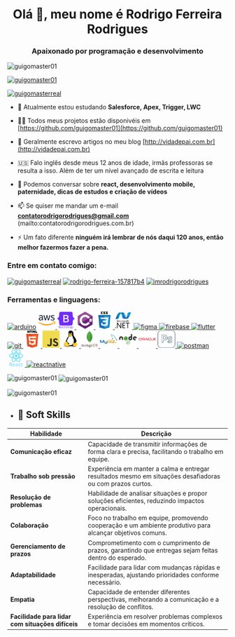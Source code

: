 <h1 align="center">Olá 👋, meu nome é Rodrigo Ferreira Rodrigues</h1>
<h3 align="center">Apaixonado por programação e desenvolvimento</h3>

<p align="left"> <img src="https://komarev.com/ghpvc/?username=guigomaster01&label=Profile%20views&color=0e75b6&style=flat" alt="guigomaster01" /> </p>

<p align="left"> <a href="https://github.com/ryo-ma/github-profile-trophy"><img src="https://github-profile-trophy.vercel.app/?username=guigomaster01" alt="guigomaster01" /></a> </p>

<p align="left"> <a href="https://twitter.com/guigomasterreal" target="blank"><img src="https://img.shields.io/twitter/follow/guigomasterreal?logo=twitter&style=for-the-badge" alt="guigomasterreal" /></a> </p>

- 🌱 Atualmente estou estudando **Salesforce, Apex, Trigger, LWC**

- 👨‍💻 Todos meus projetos estão disponivéis em [https://github.com/guigomaster01](https://github.com/guigomaster01)

- 📝 Geralmente escrevo artigos no meu blog [http://vidadepai.com.br](http://vidadepai.com.br)

- :us: Falo inglês desde meus 12 anos de idade, irmãs professoras se resulta a isso. Além de ter um nível avançado de escrita e leitura 

- 💬 Podemos conversar sobre **react, desenvolvimento mobile, paternidade, dicas de estudos e criação de vídeos** 

- 📫 Se quiser me mandar um e-mail **contatorodrigorodrigues@gmail.com** (mailto:contatorodrigorodrigues.com.br)

- ⚡ Um fato diferente **ninguém irá lembrar de nós daqui 120 anos, então melhor fazermos fazer a pena.**

<h3 align="left">Entre em contato comigo:</h3>
<p align="left">
<a href="https://twitter.com/guigomasterreal" target="blank"><img align="center" src="https://raw.githubusercontent.com/rahuldkjain/github-profile-readme-generator/master/src/images/icons/Social/twitter.svg" alt="guigomasterreal" height="30" width="40" /></a>
<a href="https://linkedin.com/in/rodrigo-ferreira-157817b4" target="blank"><img align="center" src="https://raw.githubusercontent.com/rahuldkjain/github-profile-readme-generator/master/src/images/icons/Social/linked-in-alt.svg" alt="rodrigo-ferreira-157817b4" height="30" width="40" /></a>
<a href="https://instagram.com/imrodrigorodrigues" target="blank"><img align="center" src="https://raw.githubusercontent.com/rahuldkjain/github-profile-readme-generator/master/src/images/icons/Social/instagram.svg" alt="imrodrigorodrigues" height="30" width="40" /></a>
</p>

<h3 align="left">Ferramentas e linguagens:</h3>
<p align="left"> <a href="https://www.arduino.cc/" target="_blank" rel="noreferrer"> <img src="https://cdn.worldvectorlogo.com/logos/arduino-1.svg" alt="arduino" width="40" height="40"/></a> 
<a href="https://aws.amazon.com" target="_blank" rel="noreferrer"> <img src="https://raw.githubusercontent.com/devicons/devicon/master/icons/amazonwebservices/amazonwebservices-original-wordmark.svg" alt="aws" width="40" height="40"/> </a> 
<a href="https://getbootstrap.com" target="_blank" rel="noreferrer"> <img src="https://raw.githubusercontent.com/devicons/devicon/master/icons/bootstrap/bootstrap-plain-wordmark.svg" alt="bootstrap" width="40" height="40"/> </a> 
<a href="https://www.w3schools.com/cs/" target="_blank" rel="noreferrer"> <img src="https://raw.githubusercontent.com/devicons/devicon/master/icons/csharp/csharp-original.svg" alt="csharp" width="40" height="40"/> </a> 
<a href="https://www.w3schools.com/css/" target="_blank" rel="noreferrer"> <img src="https://raw.githubusercontent.com/devicons/devicon/master/icons/css3/css3-original-wordmark.svg" alt="css3" width="40" height="40"/> </a> 
<a href="https://dotnet.microsoft.com/" target="_blank" rel="noreferrer"> <img src="https://raw.githubusercontent.com/devicons/devicon/master/icons/dot-net/dot-net-original-wordmark.svg" alt="dotnet" width="40" height="40"/> </a> <a href="https://www.figma.com/" target="_blank" rel="noreferrer"> <img src="https://www.vectorlogo.zone/logos/figma/figma-icon.svg" alt="figma" width="40" height="40"/> </a> <a href="https://firebase.google.com/" target="_blank" rel="noreferrer"> <img src="https://www.vectorlogo.zone/logos/firebase/firebase-icon.svg" alt="firebase" width="40" height="40"/> </a> <a href="https://flutter.dev" target="_blank" rel="noreferrer"> <img src="https://www.vectorlogo.zone/logos/flutterio/flutterio-icon.svg" alt="flutter" width="40" height="40"/> </a> <a href="https://git-scm.com/" target="_blank" rel="noreferrer"> <img src="https://www.vectorlogo.zone/logos/git-scm/git-scm-icon.svg" alt="git" width="40" height="40"/> </a> <a href="https://www.w3.org/html/" target="_blank" rel="noreferrer"> <img src="https://raw.githubusercontent.com/devicons/devicon/master/icons/html5/html5-original-wordmark.svg" alt="html5" width="40" height="40"/> </a> <a href="https://developer.mozilla.org/en-US/docs/Web/JavaScript" target="_blank" rel="noreferrer"> <img src="https://raw.githubusercontent.com/devicons/devicon/master/icons/javascript/javascript-original.svg" alt="javascript" width="40" height="40"/> </a> <a href="https://www.linux.org/" target="_blank" rel="noreferrer"> <img src="https://raw.githubusercontent.com/devicons/devicon/master/icons/linux/linux-original.svg" alt="linux" width="40" height="40"/> </a> <a href="https://www.mongodb.com/" target="_blank" rel="noreferrer"> <img src="https://raw.githubusercontent.com/devicons/devicon/master/icons/mongodb/mongodb-original-wordmark.svg" alt="mongodb" width="40" height="40"/> </a> <a href="https://www.mysql.com/" target="_blank" rel="noreferrer"> <img src="https://raw.githubusercontent.com/devicons/devicon/master/icons/mysql/mysql-original-wordmark.svg" alt="mysql" width="40" height="40"/> </a> <a href="https://nodejs.org" target="_blank" rel="noreferrer"> <img src="https://raw.githubusercontent.com/devicons/devicon/master/icons/nodejs/nodejs-original-wordmark.svg" alt="nodejs" width="40" height="40"/> </a> <a href="https://www.oracle.com/" target="_blank" rel="noreferrer"> <img src="https://raw.githubusercontent.com/devicons/devicon/master/icons/oracle/oracle-original.svg" alt="oracle" width="40" height="40"/> </a> <a href="https://www.photoshop.com/en" target="_blank" rel="noreferrer"> <img src="https://raw.githubusercontent.com/devicons/devicon/master/icons/photoshop/photoshop-line.svg" alt="photoshop" width="40" height="40"/> </a> <a href="https://postman.com" target="_blank" rel="noreferrer"> <img src="https://www.vectorlogo.zone/logos/getpostman/getpostman-icon.svg" alt="postman" width="40" height="40"/> </a> <a href="https://reactjs.org/" target="_blank" rel="noreferrer"> <img src="https://raw.githubusercontent.com/devicons/devicon/master/icons/react/react-original-wordmark.svg" alt="react" width="40" height="40"/> </a> <a href="https://reactnative.dev/" target="_blank" rel="noreferrer"> <img src="https://reactnative.dev/img/header_logo.svg" alt="reactnative" width="40" height="40"/> </a> </p>

<p><img align="left" src="https://github-readme-stats.vercel.app/api/top-langs?username=guigomaster01&show_icons=true&locale=en&layout=compact" alt="guigomaster01" /></p>

<p>&nbsp;<img align="center" src="https://github-readme-stats.vercel.app/api?username=guigomaster01&show_icons=true&locale=en" alt="guigomaster01" /></p>

<p><img align="center" src="https://github-readme-streak-stats.herokuapp.com/?user=guigomaster01&" alt="guigomaster01" /></p>

- ## 🌟 Soft Skills

| Habilidade                | Descrição                                                                                  |
|---------------------------|--------------------------------------------------------------------------------------------|
| **Comunicação eficaz**     | Capacidade de transmitir informações de forma clara e precisa, facilitando o trabalho em equipe. |
| **Trabalho sob pressão**   | Experiência em manter a calma e entregar resultados mesmo em situações desafiadoras ou com prazos curtos. |
| **Resolução de problemas** | Habilidade de analisar situações e propor soluções eficientes, reduzindo impactos operacionais. |
| **Colaboração**            | Foco no trabalho em equipe, promovendo cooperação e um ambiente produtivo para alcançar objetivos comuns. |
| **Gerenciamento de prazos**| Comprometimento com o cumprimento de prazos, garantindo que entregas sejam feitas dentro do esperado. |
| **Adaptabilidade**         | Facilidade para lidar com mudanças rápidas e inesperadas, ajustando prioridades conforme necessário. |
| **Empatia**                | Capacidade de entender diferentes perspectivas, melhorando a comunicação e a resolução de conflitos. |
| **Facilidade para lidar com situações difíceis** | Experiência em resolver problemas complexos e tomar decisões em momentos críticos. |
